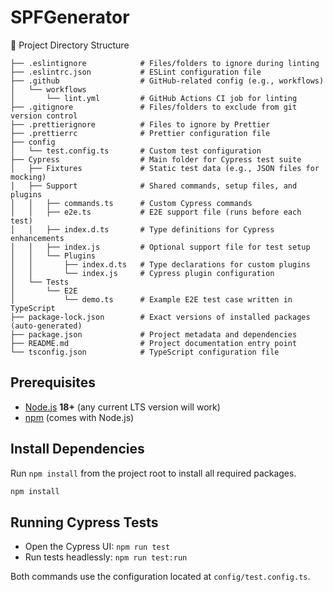 # SPFGenerator

📁 Project Directory Structure

```
├── .eslintignore            # Files/folders to ignore during linting
├── .eslintrc.json           # ESLint configuration file
├── .github                  # GitHub-related config (e.g., workflows)
│   └── workflows
│       └── lint.yml         # GitHub Actions CI job for linting
├── .gitignore               # Files/folders to exclude from git version control
├── .prettierignore          # Files to ignore by Prettier
├── .prettierrc              # Prettier configuration file
├── config
│   └── test.config.ts       # Custom test configuration
├── Cypress                  # Main folder for Cypress test suite
│   ├── Fixtures             # Static test data (e.g., JSON files for mocking)
│   ├── Support              # Shared commands, setup files, and plugins
│   │   ├── commands.ts      # Custom Cypress commands
│   │   ├── e2e.ts           # E2E support file (runs before each test)
│   │   ├── index.d.ts       # Type definitions for Cypress enhancements
│   │   ├── index.js         # Optional support file for test setup
│   │   └── Plugins
│   │       ├── index.d.ts   # Type declarations for custom plugins
│   │       └── index.js     # Cypress plugin configuration
│   └── Tests
│       └── E2E
│           └── demo.ts      # Example E2E test case written in TypeScript
├── package-lock.json        # Exact versions of installed packages (auto-generated)
├── package.json             # Project metadata and dependencies
├── README.md                # Project documentation entry point
└── tsconfig.json            # TypeScript configuration file
```

## Prerequisites

- [Node.js](https://nodejs.org/) **18+** (any current LTS version will work)
- [npm](https://www.npmjs.com/) (comes with Node.js)

## Install Dependencies

Run `npm install` from the project root to install all required packages.

```bash
npm install
```

## Running Cypress Tests

- Open the Cypress UI: `npm run test`
- Run tests headlessly: `npm run test:run`

Both commands use the configuration located at `config/test.config.ts`.

